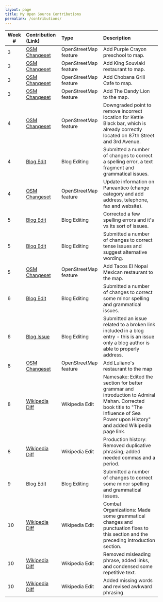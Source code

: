 ```yaml
---
layout: page
title: My Open Source Contributions
permalink: /contributions/
---
```


<!--
The first column, Contribution, must be a hyperlink to the actual contribution,
such as the Wikipedia edit or pull request, etc., with a suitable name.
Type of the contribution should be "Wikipedia edit", "OpenStreet Map feature",
"Project Documentation", "Project Code", "Blog Edit", etc.

The Description should include a brief summary of what you did.

Replace the first row below with your contribution and add new ones below it
following the same syntax.

-->





| Week #       | Contribution (Link)  | Type  | Description |
|---|:---|:---|:---|
| 3  | [OSM Changeset](https://www.openstreetmap.org/changeset/81085982)    | OpenStreetMap feature    |   Add Purple Crayon preschool to map.   |
|  3 |  [OSM Changeset](https://www.openstreetmap.org/changeset/81086120)  |  OpenStreetMap feature  |  Add King Souvlaki restaurant to map.    |
|  3 |  [OSM Changeset](https://www.openstreetmap.org/changeset/81086235)  |   OpenStreetMap feature  | Add Chobana Grill Cafe to map.     |
|  3 |  [OSM Changeset](https://www.openstreetmap.org/changeset/81086513)  |  OpenStreetMap feature   | Add The Dandy Lion to the map.     |
|  4 |  [OSM Changeset](https://www.openstreetmap.org/changeset/81360645)  |  OpenStreetMap feature  | Downgraded point to remove incorrect location for Kettle Black bar, which is already correctly located on 87th Street and 3rd Avenue.     |
|  4 |  [Blog Edit](https://github.com/hunter-college-ossd-spr-2020/liulanz-weekly/pull/4)  |  Blog Editing  | Submitted a number of changes to correct a spelling error, a text fragment and grammatical issues.     |
|  4 |  [OSM Changeset](https://www.openstreetmap.org/changeset/81375236)  |  OpenStreetMap feature  | Update information on Paneantico (change category and add address, telephone, fax and website).    |
|  5 |  [Blog Edit](https://github.com/hunter-college-ossd-spr-2020/Nannaquin-weekly/pull/2)  |  Blog Editing  | Corrected a few spelling errors and it's vs its sort of issues.     |
|  5 |  [Blog Edit](https://github.com/hunter-college-ossd-spr-2020/liulanz-weekly/pull/6)  |  Blog Editing  | Submitted a number of changes to correct tense issues and suggest alternative wording.     |
|  5 |  [OSM Changeset](https://www.openstreetmap.org/changeset/81634942)  |  OpenStreetMap feature  | Add Tacos El Nopal Mexican restaurant to the map.    |
|  6 |  [Blog Edit](https://github.com/hunter-college-ossd-spr-2020/Ks5810-weekly/pull/5)  |  Blog Editing  | Submitted a number of changes to correct some minor spelling and grammatical issues.     |
|  6 |  [Blog Issue](https://github.com/hunter-college-ossd-spr-2020/Ks5810-weekly/issues/6)  |  Blog Editing  | Submitted an issue related to a broken link included in a blog entry - this is an issue only a blog author is able to properly address.     |
|  6 |  [OSM Changeset](https://www.openstreetmap.org/changeset/81936488)  |  OpenStreetMap feature  | Add Luliano's restaurant to the map    |
|  8 |  [Wikipedia Diff](https://en.wikipedia.org/w/index.php?title=USS_Mahan_(DDG-72)&diff=prev&oldid=946879140)  |  Wikipedia Edit  | ‎Namesake: Edited the section for better grammar and introduction to Admiral Mahan. Corrected book title to "The Influence of Sea Power upon History" and added Wikipedia page link.    |
|  8 |  [Wikipedia Diff](https://en.wikipedia.org/w/index.php?title=M2_Bradley&diff=prev&oldid=946881021)  |  Wikipedia Edit  | Production history: Removed duplicative phrasing; added needed commas and a period.    |
|  9 |  [Blog Edit](https://github.com/hunter-college-ossd-spr-2020/ElijahCano33-weekly/pull/7)  |  Blog Editing  | Submitted a number of changes to correct some minor spelling and grammatical issues.     |
|  10 |  [Wikipedia Diff](https://en.wikipedia.org/w/index.php?title=B-17_Flying_Fortress_units_of_the_United_States_Army_Air_Forces&diff=prev&oldid=948462009)  |  Wikipedia Edit  | Combat Organizations: Made some grammatical changes and punctuation fixes to this section and the preceding introduction section.    |
|  10 |  [Wikipedia Diff](https://en.wikipedia.org/w/index.php?title=Tanks_of_the_United_States&diff=prev&oldid=948601718)  |  Wikipedia Edit  | Removed misleading phrase, added links, and condensed some repetitive text.    |
|  10 |  [Wikipedia Diff](https://en.wikipedia.org/w/index.php?title=Military_history_of_Croatia&diff=prev&oldid=948983610)  |  Wikipedia Edit  | Added missing words and revised awkward phrasing.    |
